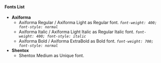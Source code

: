 #### Fonts List
- __Axiforma__
  - Axiforma Regular / Axiforma Light as Regular font. *`font-weight: 400; font-style: normal`*
  - Axiforma Italic / Axiforma Light Italic as Regular Italic font. *`font-weight: 400; font-style: italic`*
  - Axiforma Bold / Axiforma ExtraBold as Bold font. *`font-weight: 700; font-style: normal`*
- __Shentox__
  - Shentox Medium as Unique font.
